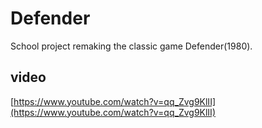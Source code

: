 # Defender
School project remaking the classic game Defender(1980).

## video
[https://www.youtube.com/watch?v=qq_Zvg9KlII](https://www.youtube.com/watch?v=qq_Zvg9KlII)
